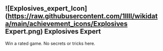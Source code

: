 ## ![Explosives_expert_Icon](https://raw.githubusercontent.com/1IlIl/wikidata/main/achievement_icons/Explosives Expert.png) Explosives Expert





Win a rated game. No secrets or tricks here.

